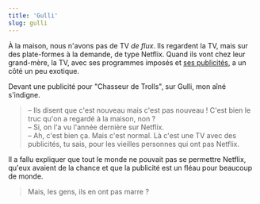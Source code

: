 ```yaml
---
title: 'Gulli'
slug: gulli
---
```


À la maison, nous n'avons pas de TV _de flux_. Ils regardent la TV, mais sur des
plate-formes à la demande, de type Netflix. Quand ils vont chez leur grand-mère,
la TV, avec ses programmes imposés et
[ses publicités](/notes/2018-11-mme-ajax/), a un côté un peu exotique.

Devant une publicité pour "Chasseur de Trolls", sur Gulli, mon aîné s'indigne.

> – Ils disent que c'est nouveau mais c'est pas nouveau ! C'est bien le truc
> qu'on a regardé à la maison, non ?  
> – Si, on l'a vu l'année dernière sur Netflix.  
> – Ah, c'est bien ça. Mais c'est normal. Là c'est une TV avec des publicités,
> tu sais, pour les vieilles personnes qui ont pas Netflix.

Il a fallu expliquer que tout le monde ne pouvait pas se permettre Netflix,
qu'eux avaient de la chance et que la publicité est un fléau pour beaucoup de
monde.

> Mais, les gens, ils en ont pas marre ?
